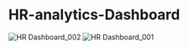 # HR-analytics-Dashboard

![HR Dashboard_002](https://github.com/abhishek201294/HR-analytics-Dashboard/assets/128690971/5997735f-cdb7-4901-84b9-eb1c49d5387a)
![HR Dashboard_001](https://github.com/abhishek201294/HR-analytics-Dashboard/assets/128690971/1b514868-b5ac-41bf-bc8b-d28be73ce3c4)
